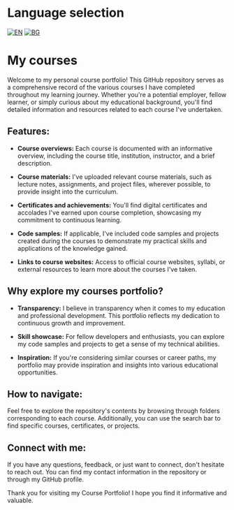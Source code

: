 # Language selection

[![EN](https://img.shields.io/badge/LANG-EN-blue.svg)](https://github.com/Ivan-Plamenov/MyCourses/blob/main/README.md)
[![BG](https://img.shields.io/badge/LANG-BG-red.svg)](https://github.com/Ivan-Plamenov/MyCourses/blob/main/README.bg.md)

# My courses

Welcome to my personal course portfolio! This GitHub repository serves as a comprehensive record of the various courses I have completed throughout my learning journey. Whether you're a potential employer, fellow learner, or simply curious about my educational background, you'll find detailed information and resources related to each course I've undertaken.

## Features:

- **Course overviews:** Each course is documented with an informative overview, including the course title, institution, instructor, and a brief description.

- **Course materials:** I've uploaded relevant course materials, such as lecture notes, assignments, and project files, wherever possible, to provide insight into the curriculum.

- **Certificates and achievements:** You'll find digital certificates and accolades I've earned upon course completion, showcasing my commitment to continuous learning.

- **Code samples:** If applicable, I've included code samples and projects created during the courses to demonstrate my practical skills and applications of the knowledge gained.

- **Links to course websites:** Access to official course websites, syllabi, or external resources to learn more about the courses I've taken.

## Why explore my courses portfolio?

- **Transparency:** I believe in transparency when it comes to my education and professional development. This portfolio reflects my dedication to continuous growth and improvement.

- **Skill showcase:** For fellow developers and enthusiasts, you can explore my code samples and projects to get a sense of my technical abilities.

- **Inspiration:** If you're considering similar courses or career paths, my portfolio may provide inspiration and insights into various educational opportunities.

## How to navigate:

Feel free to explore the repository's contents by browsing through folders corresponding to each course. Additionally, you can use the search bar to find specific courses, certificates, or projects.

## Connect with me:

If you have any questions, feedback, or just want to connect, don't hesitate to reach out. You can find my contact information in the repository or through my GitHub profile.

Thank you for visiting my Course Portfolio! I hope you find it informative and valuable.

